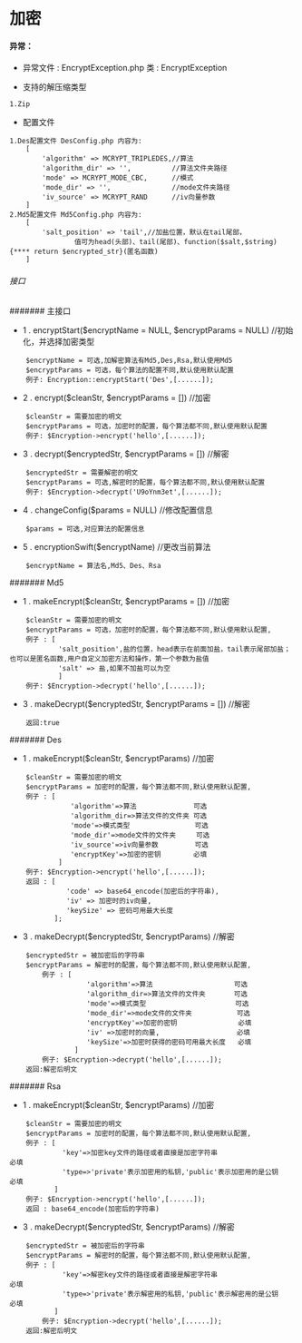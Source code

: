 # 加密

#### 异常：
* 异常文件 : EncryptException.php 类 : EncryptException

* 支持的解压缩类型
```
1.Zip
```

* 配置文件
```
1.Des配置文件 DesConfig.php 内容为:
    [
        'algorithm' => MCRYPT_TRIPLEDES,//算法
        'algorithm_dir' => '',          //算法文件夹路径
        'mode' => MCRYPT_MODE_CBC,      //模式
        'mode_dir' => '',               //mode文件夹路径
        'iv_source' => MCRYPT_RAND      //iv向量参数
    ]
2.Md5配置文件 Md5Config.php 内容为:
    [
        'salt_position' => 'tail',//加盐位置，默认在tail尾部，
                值可为head(头部)、tail(尾部)、function($salt,$string){**** return $encrypted_str}(匿名函数)
    ]
```
###### 接口
####### 主接口
* 1 . encryptStart($encryptName = NULL, $encryptParams = NULL) //初始化，并选择加密类型
```
    $encryptName = 可选,加解密算法有Md5,Des,Rsa,默认使用Md5
    $encryptParams = 可选，每个算法的配置不同,默认使用默认配置
    例子: Encryption::encryptStart('Des',[......]);
```
* 2 . encrypt($cleanStr, $encryptParams = []) //加密
```
    $cleanStr = 需要加密的明文
    $encryptParams = 可选，加密时的配置，每个算法都不同,默认使用默认配置
    例子: $Encryption->encrypt('hello',[......]);
```
* 3 . decrypt($encryptedStr, $encryptParams = []) //解密
```
    $encryptedStr = 需要解密的明文
    $encryptParams = 可选,解密时的配置，每个算法都不同,默认使用默认配置
    例子: $Encryption->decrypt('U9oYnm3et',[......]);
```
* 4 .  changeConfig($params = NULL) //修改配置信息
``` 
    $params = 可选,对应算法的配置信息
```
* 5 . encryptionSwift($encryptName) //更改当前算法
```
    $encryptName = 算法名,Md5、Des、Rsa
```
####### Md5
* 1 . makeEncrypt($cleanStr, $encryptParams = []) //加密
```
    $cleanStr = 需要加密的明文
    $encryptParams = 可选，加密时的配置，每个算法都不同,默认使用默认配置,
    例子 : [
            'salt_position',盐的位置，head表示在前面加盐，tail表示尾部加盐；也可以是匿名函数,用户自定义加密方法和操作，第一个参数为盐值
            'salt' => 盐,如果不加盐可以为空
            ]
    例子: $Encryption->decrypt('hello',[......]);
```
* 3 . makeDecrypt($encryptedStr, $encryptParams = []) //解密
```
    返回:true
```
####### Des
* 1 . makeEncrypt($cleanStr, $encryptParams) //加密
```
    $cleanStr = 需要加密的明文
    $encryptParams = 加密时的配置，每个算法都不同,默认使用默认配置,
    例子 : [
               'algorithm'=>算法              可选
               'algorithm_dir=>算法文件的文件夹 可选
               'mode'=>模式类型                可选
               'mode_dir'=>mode文件的文件夹     可选
               'iv_source'=>iv向量参数         可选
               'encryptKey'=>加密的密钥        必填
            ]
    例子: $Encryption->encrypt('hello',[......]);
    返回 : [
              'code' => base64_encode(加密后的字符串),
              'iv' => 加密时的iv向量,
              'keySize' => 密码可用最大长度
           ];
```
* 3 . makeDecrypt($encryptedStr, $encryptParams) //解密
```
    $encryptedStr = 被加密后的字符串
    $encryptParams = 解密时的配置，每个算法都不同,默认使用默认配置,
        例子 : [
                   'algorithm'=>算法                    可选
                   'algorithm_dir=>算法文件的文件夹       可选
                   'mode'=>模式类型                      可选
                   'mode_dir'=>mode文件的文件夹           可选
                   'encryptKey'=>加密的密钥               必填
                   'iv' =>加密时的向量,                   必填     
                   'keySize'=>加密时获得的密码可用最大长度   必填
                ]
        例子: $Encryption->decrypt('hello',[......]);
    返回:解密后明文
```
####### Rsa
* 1 . makeEncrypt($cleanStr, $encryptParams) //加密
```
    $cleanStr = 需要加密的明文
    $encryptParams = 加密时的配置，每个算法都不同,默认使用默认配置,
    例子 : [
             'key'=>加密key文件的路径或者直接是加密字符串                  必填
             'type=>'private'表示加密用的私钥,'public'表示加密用的是公钥   必填
           ]
    例子: $Encryption->encrypt('hello',[......]);
    返回 : base64_encode(加密后的字符串)
```
* 3 . makeDecrypt($encryptedStr, $encryptParams) //解密
```
    $encryptedStr = 被加密后的字符串
    $encryptParams = 解密时的配置，每个算法都不同,默认使用默认配置,
    例子 : [
             'key'=>解密key文件的路径或者直接是解密字符串                  必填
             'type=>'private'表示解密用的私钥,'public'表示解密用的是公钥   必填
           ]
        例子: $Encryption->decrypt('hello',[......]);
    返回:解密后明文
```

    